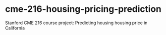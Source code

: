 # cme-216-housing-pricing-prediction
Stanford CME 216 course project: Predicting housing housing price in California 
